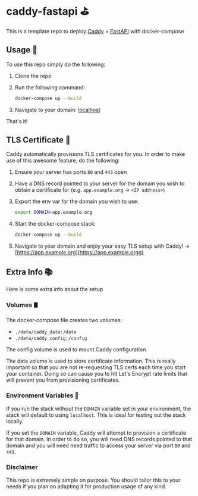 # caddy-fastapi ⛳

This is a template repo to deploy [Caddy](https://caddyserver.com/) + [FastAPI](https://fastapi.tiangolo.com/) with docker-compose

## Usage 🔨

To use this repo simply do the following:

1. Clone the repo
1. Run the following command:

    ```bash
    docker-compose up --build
    ```

1. Navigate to your domain: [localhost](https://localhost:443/)

That's it!

## TLS Certificate 🔐

Caddy automatically provisions TLS certificates for you. In order to make use of this awesome feature, do the following:

1. Ensure your server has ports `80` and `443` open
1. Have a DNS record pointed to your server for the domain you wish to obtain a certificate for (e.g. `app.example.org` -> `<IP address>`)
1. Export the env var for the domain you wish to use:

    ```bash
    export DOMAIN=app.example.org
    ```

1. Start the docker-compose stack:

   ```bash
   docker-compose up --build
   ```

1. Navigate to your domain and enjoy your easy TLS setup with Caddy! -> [https://app.example.org](https://app.example.orgg)

## Extra Info 📚

Here is some extra info about the setup

### Volumes 🛢️

The docker-compose file creates two volumes:

- `./data/caddy_data:/data`
- `./data/caddy_config:/config`

The config volume is used to mount Caddy configuration

The data volume is used to store certificate information. This is really important so that you are not re-requesting TLS certs each time you start your container. Doing so can cause you to hit Let's Encrypt rate limits that will prevent you from provisioning certificates.

### Environment Variables 📝

If you run the stack without the `DOMAIN` variable set in your environment, the stack will default to using `localhost`. This is ideal for testing out the stack locally.

If you set the `DOMAIN` variable, Caddy will attempt to provision a certificate for that domain. In order to do so, you will need DNS records pointed to that domain and you will need need traffic to access your server via port `80` and `443`.

### Disclaimer

This repo is extremely simple on purpose. You should tailor this to your needs if you plan on adapting it for production usage of any kind.
